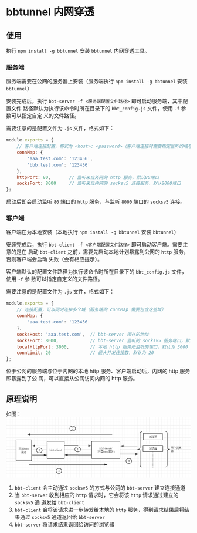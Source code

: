# bbtunnel 内网穿透

## 使用
执行 `npm install -g bbtunnel` 安装 `bbtunnel` 内网穿透工具。

### 服务端
服务端需要在公网的服务器上安装（服务端执行 `npm install -g bbtunnel` 安装 `bbtunnel`）

安装完成后，执行 `bbt-server -f <服务端配置文件路径>` 即可启动服务端，其中配置文件
路径默认为执行该命令时所在目录下的 `bbt_config.js` 文件，使用 `-f` 参数可以指定自定
义的文件路径。

需要注意的是配置文件为 `.js` 文件，格式如下：
```js
module.exports = {
    // 客户端连接配置，格式为 <host>: <password>（客户端连接时需要指定监听的域与对应的密码）
    connMap: {
        'aaa.test.com': '123456',
        'bbb.test.com': '123456'
    },
    httpPort: 80,       // 监听来自外网的 http 服务，默认80端口
    socksPort: 8000     // 监听来自内网的 socksv5 连接服务，默认8000端口
};
```

启动后即会启动监听 `80` 端口的 `http` 服务，与监听 `8000` 端口的 `socksv5` 连接。

### 客户端
客户端在为本地安装（本地执行 `npm install -g bbtunnel` 安装 `bbtunnel`）

安装完成后，执行 `bbt-client -f <客户端配置文件路径>` 即可启动客户端。需要注意的是在
启动 `bbt-client` 之前，需要先启动本地计划暴露到公网的 `http` 服务，否则客户端会启动
失败（会有相应提示）。

客户端默认的配置文件路径为执行该命令时所在目录下的 `bbt_config.js` 文件，使用 `-f` 参
数可以指定自定义的文件路径。

需要注意的是配置文件为 `.js` 文件，格式如下：
```js
module.exports = {
    // 连接配置，可以同时连接多个域（服务端的 connMap 需要包含这些域）
    connMap: {
        'aaa.test.com': '123456'
    },
    socksHost: 'aaa.test.com',  // bbt-server 所在的地址
    socksPort: 8000,            // bbt-server 监听的 socksv5 服务端口，默认为 8000
    localHttpPort: 3000,        // 本地 http 服务所监听的端口，默认为 3000
    connLimit: 20               // 最大并发连接数，默认为 20
};
```

位于公网的服务端与位于内网的本地 http 服务、客户端启动后，内网的 http 服务即暴露到了公
网，可以直接从公网访问内网的 http 服务。

## 原理说明
如图：
![desc.png](https://raw.githubusercontent.com/BubuflyStudio/bbtunnel/master/desc.png)

1. `bbt-client` 会主动通过 `socksv5` 的方式与公网的 `bbt-server` 建立连接通道  
2. 当 `bbt-server` 收到相应的 `http` 请求时，它会将该 `http` 请求通过建立的 `socksv5` 通
道发给 `bbt-client`  
3. `bbt-client` 会将该请求进一步转发给本地的 `http` 服务，得到请求结果后将结果通过 `socksv5`
通道返回给 `bbt-server`  
4. `bbt-server` 将请求结果返回给访问的浏览器
